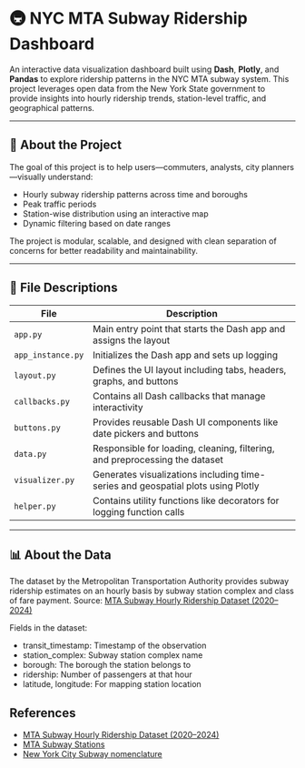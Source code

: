 # 🚇 NYC MTA Subway Ridership Dashboard

An interactive data visualization dashboard built using **Dash**, **Plotly**, and **Pandas** to explore ridership patterns in the NYC MTA subway system. This project leverages open data from the New York State government to provide insights into hourly ridership trends, station-level traffic, and geographical patterns.

---

## 📁 About the Project

The goal of this project is to help users—commuters, analysts, city planners—visually understand:

- Hourly subway ridership patterns across time and boroughs
- Peak traffic periods
- Station-wise distribution using an interactive map
- Dynamic filtering based on date ranges

The project is modular, scalable, and designed with clean separation of concerns for better readability and maintainability.

---

## 🧩 File Descriptions

| File              | Description                                                                      |
| ----------------- | -------------------------------------------------------------------------------- |
| `app.py`          | Main entry point that starts the Dash app and assigns the layout                 |
| `app_instance.py` | Initializes the Dash app and sets up logging                                     |
| `layout.py`       | Defines the UI layout including tabs, headers, graphs, and buttons               |
| `callbacks.py`    | Contains all Dash callbacks that manage interactivity                            |
| `buttons.py`      | Provides reusable Dash UI components like date pickers and buttons               |
| `data.py`         | Responsible for loading, cleaning, filtering, and preprocessing the dataset      |
| `visualizer.py`   | Generates visualizations including time-series and geospatial plots using Plotly |
| `helper.py`       | Contains utility functions like decorators for logging function calls            |

---

## 📊 About the Data

The dataset by the Metropolitan Transportation Authority provides subway ridership estimates on an hourly basis by subway station complex and class of fare payment.
Source: [MTA Subway Hourly Ridership Dataset (2020–2024)](https://data.ny.gov/Transportation/MTA-Subway-Hourly-Ridership-2020-2024/wujg-7c2s/about_data)

Fields in the dataset:

- transit_timestamp: Timestamp of the observation
- station_complex: Subway station complex name
- borough: The borough the station belongs to
- ridership: Number of passengers at that hour
- latitude, longitude: For mapping station location

## References

- [MTA Subway Hourly Ridership Dataset (2020–2024)](https://data.ny.gov/Transportation/MTA-Subway-Hourly-Ridership-2020-2024/wujg-7c2s/about_data)
- [MTA Subway Stations](https://data.ny.gov/Transportation/MTA-Subway-Stations/39hk-dx4f/about_data)
- [New York City Subway nomenclature](https://en.wikipedia.org/wiki/New_York_City_Subway_nomenclature)
